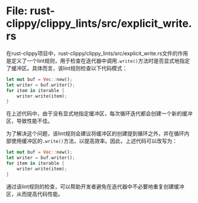 # File: rust-clippy/clippy_lints/src/explicit_write.rs

在rust-clippy项目中，rust-clippy/clippy_lints/src/explicit_write.rs文件的作用是定义了一个lint规则，用于检查在迭代器中调用`.write()`方法时是否显式地指定了缓冲区。具体而言，该lint规则检查以下代码模式：

```rust
let mut buf = Vec::new();
let writer = buf.writer();
for item in iterable {
    writer.write(item);
}
```

在上述代码中，由于没有显式地指定缓冲区，每次循环迭代都会创建一个新的缓冲区，导致性能不佳。

为了解决这个问题，该lint规则会建议将缓冲区的创建提到循环之外，并在循环内部使用缓冲区的`.write()`方法，以提高效率。因此，上述代码可以改写为：

```rust
let mut buf = Vec::new();
let writer = buf.writer();
for item in iterable {
    writer.write(item);
}
```

通过该lint规则的检查，可以帮助开发者避免在迭代器中不必要地重复创建缓冲区，从而提高代码性能。

